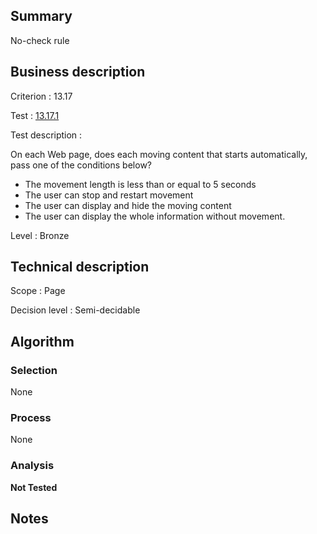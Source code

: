 ## Summary

No-check rule

## Business description

Criterion : 13.17

Test : [13.17.1](http://www.accessiweb.org/index.php/accessiweb-22-english-version.html#test-13-17-1)

Test description :

 On each Web page, does each moving content that starts automatically, pass one of the conditions below? 

 * The movement length is less than or equal to 5 seconds
 * The user can stop and restart movement
 * The user can display and hide the moving content
 * The user can display the whole information without movement.
 

Level : Bronze 

## Technical description

Scope : Page

Decision level : Semi-decidable

## Algorithm

### Selection

None

### Process

None

### Analysis

**Not Tested**

## Notes

